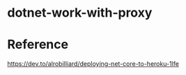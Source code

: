 # dotnet-work-with-proxy

# Reference

https://dev.to/alrobilliard/deploying-net-core-to-heroku-1lfe